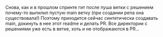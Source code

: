Снова, как и в прошлом спринте гит после пуша ветки с решением почему-то выпилил пустую main ветку (при создании репа она существовала!)
Поэтому приходится сейчас синтетически создавать main, докинуть в нее этот readme и делать PR. Все директории с решениями уже есть в ветке, хоть и не отображаются в PR...
